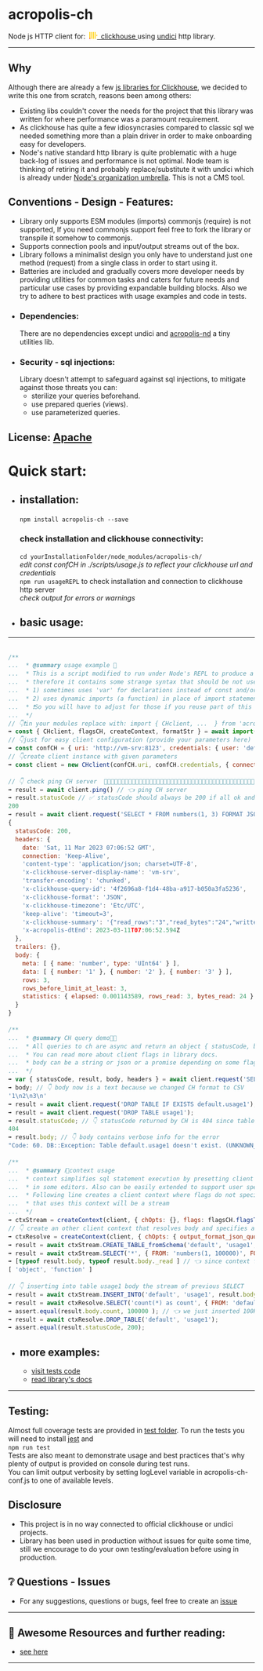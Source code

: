 # acropolis-ch

Node js HTTP client for:&nbsp;
<a href="https://clickhouse.com" target= "_blank">
<img src="./resources/images/clickhouse.svg" alt="clickhouse.com" height=14>&nbsp;&nbsp;clickhouse
</a>
using [undici](https://undici.nodejs.org/) http library.
___

## Why
Although there are already a few [js libraries for Clickhouse](https://clickhouse.com/docs/en/interfaces/third-party/client-libraries/),
we decided to write this one from scratch, reasons been among others:
-   Existing libs couldn't cover the needs for the project that this library was written for  where performance was a paramount requirement.
-   As clickhouse has quite a few idiosyncrasies compared to classic sql we needed something more than a plain driver in order to make 
    onboarding easy for developers.
-   Node's native standard http library is quite problematic with a huge back-log of issues and performance is not optimal.
    Node team is thinking of retiring it and probably replace/substitute it with undici which is already under [Node's organization umbrella](https://twitter.com/matteocollina/status/1298148085210775553?lang=en).
This is not a CMS tool.

## Conventions - Design - Features:
- Library only supports ESM modules (imports) commonjs (require) is not supported, If you need commonjs support feel free to fork the library or transpile it somehow to commonjs.<br>
- Supports connection pools and input/output streams out of the box.
- Library follows a minimalist design you only have to understand just one method (request) from a single class in order to start using it.
- Batteries are included and gradually covers more developer needs by providing utilities for common tasks and caters for future needs
and particular use cases by providing expandable building blocks. Also we try to adhere to best practices with usage examples and code in tests. 
-  ### Dependencies:
    There are no dependencies except undici and [acropolis-nd](https://github.com/nickmilon/acropolis-nd) a tiny utilities lib. 
-  ### Security - sql injections:
    Library doesn't attempt to safeguard against sql injections, to mitigate against those threats you can:
    -   sterilize your queries beforehand.
    -   use prepared queries (views). 
    -   use parameterized queries.

## License: [Apache](./LICENSE)

# Quick start:
-   ## installation:
  
    `npm install acropolis-ch --save`
    ### check installation and clickhouse connectivity:
    `cd yourInstallationFolder/node_modules/acropolis-ch/`<br>
    <em>edit const confCH in ./scripts/usage.js to reflect your clickhouse url and credentials</em><br>
    `npm run usageREPL` to check installation and connection to clickhouse http server<br>
    <em>check output for errors or warnings</em><br>
 
-   ## basic usage:
---
<!--usageStart-->
```js 

/**
...  * @summary usage example 🤯
...  * This is a script modified to run under Node's REPL to produce a usage.md file
...  * therefore it contains some strange syntax that should be not used in a normal module in particular:
...  * 1) sometimes uses 'var' for declarations instead of const and/or let
...  * 2) uses dynamic imports (a function) in place of import statements as in JS modules.
...  * ❗️So you will have to adjust for those if you reuse part of this code
...  */
// 👇❗️in your modules replace with: import { CHclient, ...  } from 'acropolis-ch'
➡️ const { CHclient, flagsCH, createContext, formatStr } = await import(`${impDir}/index.js`)
// 👇just for easy client configuration (provide your parameters here)
➡️ const confCH = { uri: 'http://vm-srv:8123', credentials: { user: 'default', password: '123' } };
// 👇create client instance with given parameters
➡️ const client = new CHclient(confCH.uri, confCH.credentials, { connections: 10 });

// 👇 check ping CH server  🚥🚥🚥🚥🚥🚥🚥🚥🚥🚥🚥🚥🚥🚥🚥🚥🚥🚥🚥🚥🚥🚥🚥🚥🚥🚥🚥🚥🚥🚥🚥🚥🚥🚥🚥🚥🚥🚥🚥🚥🚥🚥🚥
➡️ result = await client.ping() // 👈 ping CH server
➡️ result.statusCode // ✅ statusCode should always be 200 if all ok and CH server is reachable no error even if credentials are wrong
200
➡️ result = await client.request('SELECT * FROM numbers(1, 3) FORMAT JSON') // 👈 run a CH query
{
  statusCode: 200,
  headers: {
    date: 'Sat, 11 Mar 2023 07:06:52 GMT',
    connection: 'Keep-Alive',
    'content-type': 'application/json; charset=UTF-8',
    'x-clickhouse-server-display-name': 'vm-srv',
    'transfer-encoding': 'chunked',
    'x-clickhouse-query-id': '4f2696a8-f1d4-48ba-a917-b050a3fa5236',
    'x-clickhouse-format': 'JSON',
    'x-clickhouse-timezone': 'Etc/UTC',
    'keep-alive': 'timeout=3',
    'x-clickhouse-summary': '{"read_rows":"3","read_bytes":"24","written_rows":"0","written_bytes":"0","total_rows_to_read":"3","result_rows":"0","result_bytes":"0"}',
    'x-acropolis-dtEnd': 2023-03-11T07:06:52.594Z
  },
  trailers: {},
  body: {
    meta: [ { name: 'number', type: 'UInt64' } ],
    data: [ { number: '1' }, { number: '2' }, { number: '3' } ],
    rows: 3,
    rows_before_limit_at_least: 3,
    statistics: { elapsed: 0.001143589, rows_read: 3, bytes_read: 24 }
  }
}

/**
...  * @summary CH query demo🚦🤯
...  * All queries to ch are async and return an object { statusCode, body, headers, trailers} when resolved
...  * You can read more about client flags in library docs.
...  * body can be a string or json or a promise depending on some flag settings and CH format used
...  */
➡️ var { statusCode, result, body, headers } = await client.request('SELECT * FROM numbers(1, 3) FORMAT CSV');
➡️ body; // 👇 body now is a text because we changed CH format to CSV
'1\n2\n3\n'
➡️ result = await client.request('DROP TABLE IF EXISTS default.usage1');
➡️ result = await client.request('DROP TABLE usage1');
➡️ result.statusCode; // 👇 statusCode returned by CH is 404 since table doesn't exist as we dropped it already if existed
404
➡️ result.body; // 👇 body contains verbose info for the error
"Code: 60. DB::Exception: Table default.usage1 doesn't exist. (UNKNOWN_TABLE) (version 23.2.1.2537 (official build))\n"

/**
...  * @summary ℹ️💁context usage
...  * context simplifies sql statement execution by presetting client and CH options and support of intellisense typing
...  * in some editors. Also can be easily extended to support user specific sql queries.
...  * Following line creates a client context where flags do not specify flag 'resolve' so body returned by any query 
...  * that uses this context will be a stream
...  */
➡️ ctxStream = createContext(client, { chOpts: {}, flags: flagsCH.flagsToNum(['throwNon200']) });
// 👇 create an other client context that resolves body and specifies a clickhouse option
➡️ ctxResolve = createContext(client, { chOpts: { output_format_json_quote_64bit_integers: 0 }, flags: flagsCH.flagsToNum(['resolve']) });
➡️ result = await ctxStream.CREATE_TABLE_fromSchema('default', 'usage1', '(number UInt64)', { ENGINE: 'MergeTree ORDER BY number' });
➡️ result = await ctxStream.SELECT('*', { FROM: 'numbers(1, 100000)', FORMAT: formatStr.CSV}); //  specify format by formatsStr for convenience
➡️ [typeof result.body, typeof result.body._read ] // 👈 since context flags does not specify flag 'resolve' body will be a readable stream
[ 'object', 'function' ]

// 👇 inserting into table usage1 body the stream of previous SELECT 
➡️ result = await ctxStream.INSERT_INTO('default', 'usage1', result.body, {FORMAT: 'CSV'}) // 👈 inserting into table usage1 body stream of previous SELECT 
➡️ result = await ctxResolve.SELECT('count(*) as count', { FROM: 'default.usage1', FORMAT: formatStr.JSONEachRow});
➡️ assert.equal(result.body.count, 100000 ); // 👈 we just inserted 100K records from one table to an other 🤪 clickHouse is so fast 
➡️ result = await ctxResolve.DROP_TABLE('default', 'usage1');
➡️ assert.equal(result.statusCode, 200);
```
<!--usageEnd-->
-   ## more examples:<br>
    - [visit tests code](test)
    - [read library's docs](https://nickmilon.github.io/acropolis-ch/)
---
## Testing:
Almost full coverage tests are provided in [test folder](test). To run the tests you will need to install [jest](https://jestjs.io/) and <br>
```npm run test ```<br>
Tests are also meant to demonstrate usage and best practices that's why plenty of output is provided on console during test runs.<br>
You can limit output verbosity by setting logLevel variable in acropolis-ch-conf.js to one of available levels.
## Disclosure
- This project is in no way connected to official clickhouse or undici projects.
- Library has been used in production without issues for quite some time, still we encourage to do your own testing/evaluation before using in production.

## ❔ Questions - Issues
- For any suggestions, questions or bugs, feel free to create an <a href="https://github.com/nickmilon/acropolis-ch/issues">issue</a>
___
## 📖 Awesome Resources and further reading:
- [see here](resources/awesome.md)
___
